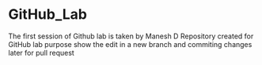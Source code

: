 # GitHub_Lab
The first session of Github lab is taken by Manesh D 
Repository created for GitHub lab purpose
show the edit in a new branch  and commiting changes later for pull request
